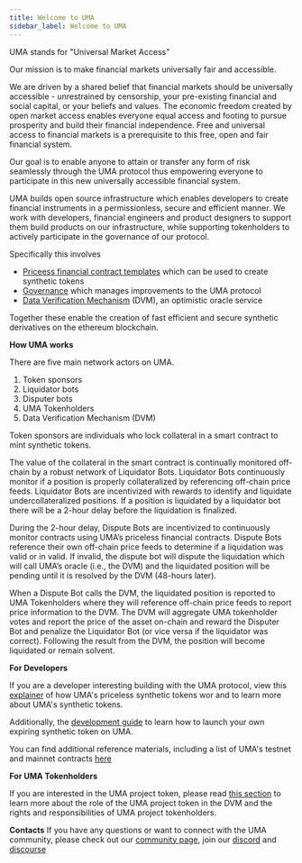 ```yaml
---
title: Welcome to UMA
sidebar_label: Welcome to UMA
---
```


UMA stands for "Universal Market Access" 

<!--taken from UMA/TRS Mission and Values -->
Our mission is to make financial markets universally fair and accessible.

We are driven by a shared belief that financial markets should be universally accessible - unrestrained by censorship, your pre-existing financial and social capital, or your beliefs and values. The economic freedom created by open market access enables everyone equal access and footing to pursue prosperity and build their financial independence.  Free and universal access to financial markets is a prerequisite to this free, open and fair financial system.  

Our goal is to enable anyone to attain or transfer any form of risk seamlessly through the UMA protocol thus empowering everyone to participate in this new universally accessible financial system.
<!--end-->

UMA builds open source infrastructure which enables developers to create financial instruments in a permissionless, secure and efficient manner.  We work with developers, financial engineers and product designers to support them build products on our infrastructure, while supporting tokenholders to actively participate in the governance of our protocol. 

Specifically this involves 
 - [Priceess financial contract templates](getting-started/priceless-financial-contracts.md) which can be used to create synthetic tokens
  - [Governance](getting-started/governance.md) which manages improvements to the UMA protocol
  - [Data Verification Mechanism](getting-started/oracle.md) (DVM), an optimistic oracle service 

Together these enable the creation of fast efficient and secure synthetic derivatives on the ethereum blockchain.


**How UMA works**

There are five main network actors on UMA. 

1. Token sponsors
2. Liquidator bots
3. Disputer bots
4. UMA Tokenholders
5. Data Verification Mechanism (DVM)

Token sponsors are individuals who lock collateral in a smart contract to mint synthetic tokens. 

The value of the collateral in the smart contract is continually monitored off-chain by a robust network of Liquidator Bots. Liquidator Bots continuously monitor if a position is properly collateralized by referencing off-chain price feeds. Liquidator Bots are incentivized with rewards to identify and liquidate undercollateralized positions. If a position is liquidated by a liquidator bot there will be a 2-hour delay before the liquidation is finalized. 

During the 2-hour delay, Dispute Bots are incentivized to continuously monitor contracts using UMA’s priceless financial contracts. Dispute Bots reference their own off-chain price feeds to determine if a liquidation was valid or in valid. If invalid, the dispute bot will dispute the liquidation which will call UMA’s oracle (i.e., the DVM) and the liquidated position will be pending until it is resolved by the DVM (48-hours later). 

When a Dispute Bot calls the DVM, the liquidated position is reported to UMA Tokenholders where they will reference off-chain price feeds to report price information to the DVM. The DVM will aggregate UMA tokenholder votes and report the price of the asset on-chain and reward the Disputer Bot and penalize the Liquidator Bot (or vice versa if the liquidator was correct). Following the result from the DVM, the position will become liquidated or remain solvent. 

**For Developers**

If you are a developer interesting building with the UMA protocol, view this [explainer](/priceless-financial-contracts/priceless-contracts.md) of how UMA's priceless synthetic tokens wor and to learn more about UMA's synthetic tokens.

Additionally, the [development guide](build-walkthrough/build-process) to learn how to launch your own expiring synthetic token on UMA.

You can find additional reference materials, including a list of UMA's testnet and mainnet contracts [here](dev-ref/addresses.md)

**For UMA Tokenholders**

If you are interested in the UMA project token, please read [this section](uma-tokenholders/uma-holders.md) to learn more about the role of the UMA project token in the DVM and the rights and responsibilities of UMA project tokenholders.

**Contacts**
If you have any questions or want to connect with the UMA community, please check out our [community page](community/community-overview), join our [discord](https//discord.umaproject.org) and [discourse](https://discourse.umaproject.org)


